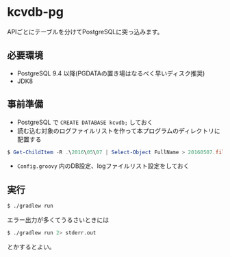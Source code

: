 # kcvdb-pg

APIごとにテーブルを分けてPostgreSQLに突っ込みます。

## 必要環境

- PostgreSQL 9.4 以降(PGDATAの置き場はなるべく早いディスク推奨)
- JDK8

## 事前準備

- PostgreSQL で `CREATE DATABASE kcvdb;` しておく
- 読む込む対象のログファイルリストを作って本プログラムのディレクトリに配置する
```ps1
$ Get-ChildItem -R .\2016\05\07 | Select-Object FullName > 20160507.filelist.txt
```
- `Config.groovy` 内のDB設定、logファイルリスト設定をしておく

## 実行

```sh
$ ./gradlew run
```

エラー出力が多くてうるさいときには

```sh
$ ./gradlew run 2> stderr.out
```

とかするとよい。

